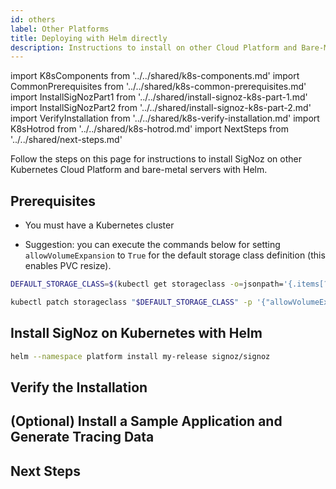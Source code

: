 ```yaml
---
id: others
label: Other Platforms
title: Deploying with Helm directly
description: Instructions to install on other Cloud Platform and Bare-Metal Servers
---
```


import K8sComponents from '../../shared/k8s-components.md'
import CommonPrerequisites from '../../shared/k8s-common-prerequisites.md'
import InstallSigNozPart1 from '../../shared/install-signoz-k8s-part-1.md'
import InstallSigNozPart2 from '../../shared/install-signoz-k8s-part-2.md'
import VerifyInstallation from '../../shared/k8s-verify-installation.md'
import K8sHotrod from '../../shared/k8s-hotrod.md'
import NextSteps from '../../shared/next-steps.md'

Follow the steps on this page for instructions to install SigNoz on other Kubernetes
Cloud Platform and bare-metal servers with Helm. 

<K8sComponents />

## Prerequisites

- You must have a Kubernetes cluster

<CommonPrerequisites />

- Suggestion: you can execute the commands below for setting `allowVolumeExpansion` to `True`
for the default storage class definition (this enables PVC resize).
```bash
DEFAULT_STORAGE_CLASS=$(kubectl get storageclass -o=jsonpath='{.items[?(@.metadata.annotations.storageclass\.kubernetes\.io/is-default-class=="true")].metadata.name}')

kubectl patch storageclass "$DEFAULT_STORAGE_CLASS" -p '{"allowVolumeExpansion": true}'
```

## Install SigNoz on Kubernetes with Helm

<InstallSigNozPart1 />

```bash
helm --namespace platform install my-release signoz/signoz
```

<InstallSigNozPart2 />

## Verify the Installation

<VerifyInstallation />

## (Optional) Install a Sample Application and Generate Tracing Data

<K8sHotrod />

## Next Steps

<NextSteps />
